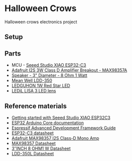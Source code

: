 # Halloween Crows

Halloween crows electronics project

## Setup

## Parts

- MCU - [Seeed Studio XIAO ESP32-C3](https://www.seeedstudio.com/Seeed-XIAO-ESP32C3-p-5431.html)
- [Adafruit I2S 3W Class D Amplifier Breakout - MAX98357A](https://www.adafruit.com/product/3006#description)
- [Speaker - 3" Diameter - 8 Ohm 1 Watt](https://www.adafruit.com/product/1313)
- [Mean Well LDD-350](https://www.mouser.com/ProductDetail/MEAN-WELL/LDD-350L?qs=erfQA2AIGbV6X3EIxtUKew%3D%3D)
- [LEDGUHON 1W Red Star LED](https://www.amazon.com/dp/B0D8VTBXP6?th=1)
- [LEDiL LISA 3 LED lens](https://www.ledil.com/product-card/?product=FP16563_LISA3-O-PIN)

## Reference materials

- [Getting started with Seeed Studio XIAO ESP32C3](https://wiki.seeedstudio.com/XIAO_ESP32C3_Getting_Started/#introduction)
- [ESP32 Arduino Core documentation](https://docs.espressif.com/projects/arduino-esp32/en/latest/index.html)
- [Espressif Advanced Development Framework Guide](https://docs.espressif.com/projects/esp-adf/en/latest/get-started/index.html)
- [ESP32-C3 datasheet](https://files.seeedstudio.com/wiki/Seeed-Studio-XIAO-ESP32/esp32-c3_datasheet.pdf)
- [Adafruit MAX98357 I2S Class-D Mono Amp](https://learn.adafruit.com/adafruit-max98357-i2s-class-d-mono-amp?view=all)
- [MAX98357 Datasheet](https://cdn-shop.adafruit.com/product-files/3006/MAX98357A-MAX98357B.pdf)
- [3″INCH 8 OHM1 W Datasheet](https://cdn-shop.adafruit.com/product-files/1313/C2464-001_datasheet.pdf)
- [LDD-350L Datasheet](https://www.mouser.com/datasheet/3/67/1/LDD-L-SPEC.PDF)
